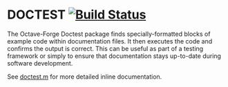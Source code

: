 DOCTEST [![Build Status](https://travis-ci.org/catch22/doctest-for-matlab.svg?branch=master)](https://travis-ci.org/catch22/doctest-for-matlab)
=======

The Octave-Forge Doctest package finds specially-formatted blocks of example code within documentation files.
It then executes the code and confirms the output is correct.
This can be useful as part of a testing framework or simply to ensure that documentation stays up-to-date during software development.

See [doctest.m](doctest.m) for more detailed inline documentation.
